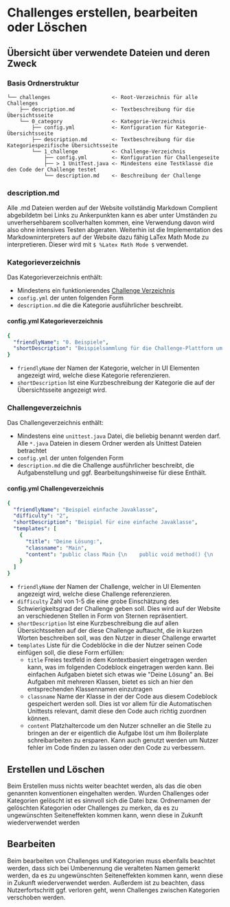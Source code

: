 # Challenges erstellen, bearbeiten oder Löschen
## Übersicht über verwendete Dateien und deren Zweck
### Basis Ordnerstruktur
```plaintext
└── challenges                    <- Root-Verzeichnis für alle Challenges
    ├── description.md            <- Textbeschreibung für die Übersichtsseite
    └── 0_category                <- Kategorie-Verzeichnis
        ├── config.yml            <- Konfiguration für Kategorie-Übersichtsseite
        ├── description.md        <- Textbeschreibung für die Kategoriespezifische Übersichtsseite
        └── 1_challenge           <- Challenge-Verzeichnis
            ├── config.yml        <- Konfiguration für Challengeseite
            ├── > 1 UnitTest.java <- Mindestens eine Testklasse die den Code der Challenge testet
            └── description.md    <- Beschreibung der Challenge
```
### description.md
Alle .md Dateien werden auf der Website vollständig Markdown Complient abgebildetm bei Links zu Ankerpunkten kann es aber unter Umständen zu unverhersehbarem scollverhalten kommen, eine Verwendung davon wird also ohne intensives Testen abgeraten. Weiterhin ist die Implementation des Markdowninterpreters auf der Website dazu fähig LaTex Math Mode zu interpretieren. Dieser wird mit `$ %Latex Math Mode $` verwendet.

### Kategorieverzeichnis
Das Kategorieverzeichnis enthält:
- Mindestens ein funktionierendes [Challenge Verzeichnis](#challengeverzeichnis)
- `config.yml` der unten folgenden Form
- `description.md` die die Kategorie ausführlicher beschreibt.

#### config.yml Kategorieverzeichnis
```yaml
{
  "friendlyName": "0. Beispiele",
  "shortDescription": "Beispielsammlung für die Challenge-Plattform um die Funktionalität zu demonstrieren."
}
```
- `friendlyName` der Namen der Kategorie, welcher in UI Elementen angezeigt wird, welche diese Kategorie referenzieren.
- `shortDescription` Ist eine Kurzbeschreibung der Kategorie die auf der Übersichtsseite angezeigt wird.

### Challengeverzeichnis
Das Challengeverzeichnis enthält:
- Mindestens eine `unittest.java` Datei, die beliebig benannt werden darf. Alle `*.java` Dateien in diesem Ordner werden als Unittest Dateien betrachtet
- `config.yml` der unten folgenden Form
- `description.md` die die Challenge ausführlicher beschreibt, die Aufgabenstellung und ggf. Bearbeitungshinweise für diese Enthält.

#### config.yml Challengeverzeichnis
```yaml
{
  "friendlyName": "Beispiel einfache Javaklasse",
  "difficulty": "2",
  "shortDescription": "Beispiel für eine einfache Javaklasse",
  "templates": [
    {
      "title": "Deine Lösung:",
      "classname": "Main",
      "content": "public class Main {\n    public void method() {\n        //Schreibe deinen Code hier\n    }\n}"
    }
  ]
}
```
- `friendlyName` der Namen der Challenge, welcher in UI Elementen angezeigt wird, welche diese Challenge referenzieren.
- `difficulty` Zahl von 1-5 die eine grobe Einschätzung des Schwierigkeitsgrad der Challenge geben soll. Dies wird auf der Website an verschiedenen Stellen in Form von Sternen repräsentiert.
- `shortDescription` Ist eine Kurzbeschreibung die auf allen Übersichtsseiten auf der diese Challenge auftaucht, die in kurzen Worten beschreiben soll, was den Nutzer in dieser Challenge erwartet
- `templates` Liste für die Codeblöcke in die der Nutzer seinen Code einfügen soll, die diese Form erfüllen:
  - `title` Freies textfeld in dem Kontextbasiert eingetragen werden kann, was im folgenden Codeblock eingetragen werden kann. Bei einfachen Aufgaben bietet sich etwas wie "Deine Lösung" an. Bei Aufgaben mit mehreren Klassen, bietet es sich an hier den entsprechenden Klassennamen einzutragen
  - `classname` Name der Klasse in der der Code aus diesem Codeblock gespeichert werden soll. Dies ist vor allem für die Automatischen Unittests relevant, damit diese den Code auch richtig zuordnen können.
  - `content` Platzhaltercode um den Nutzer schneller an die Stelle zu bringen an der er eigentlich die Aufgabe löst um ihm Boilerplate schreibarbeiten zu ersparen. Kann auch genutzt werden um Nutzer fehler im Code finden zu lassen oder den Code zu verbessern.

## Erstellen und Löschen
Beim Erstellen muss nichts weiter beachtet werden, als das die oben genannten konventionen eingehalten werden. Wurden Challenges oder Kategorien gelöscht ist es sinnvoll sich die Datei bzw. Ordnernamen der gelöschten Kategorien oder Challenges zu merken, da es zu ungewünschten Seiteneffekten kommen kann, wenn diese in Zukunft wiederverwendet werden

## Bearbeiten
Beim bearbeiten von Challenges und Kategorien muss ebenfalls beachtet werden, dass sich bei Umbenennung die veralteten Namen gemerkt werden, da es zu ungewünschten Seiteneffekten kommen kann, wenn diese in Zukunft wiederverwendet werden. Außerdem ist zu beachten, dass Nutzerfortschritt ggf. verloren geht, wenn Challenges zwischen Kategorien verschoben werden.
